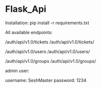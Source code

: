 # Flask_Api

Installation:
pip install -r requirements.txt

All available endpoints:

/auth/api/v1.0/tickets
/auth/api/v1.0/tickets/<id>

/auth/api/v1.0/users
/auth/api/v1.0/users/<id>

/auth/api/v1.0/groups
/auth/api/v1.0/groups/<id>

admin user:

username: SeshMaster
password: 1234
